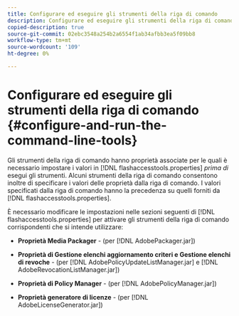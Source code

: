 ```yaml
---
title: Configurare ed eseguire gli strumenti della riga di comando
description: Configurare ed eseguire gli strumenti della riga di comando
copied-description: true
source-git-commit: 02ebc3548a254b2a6554f1ab34afbb3ea5f09bb8
workflow-type: tm+mt
source-wordcount: '109'
ht-degree: 0%

---
```


# Configurare ed eseguire gli strumenti della riga di comando {#configure-and-run-the-command-line-tools}

Gli strumenti della riga di comando hanno proprietà associate per le quali è necessario impostare i valori in [!DNL flashaccesstools.properties] *prima di* esegui gli strumenti. Alcuni strumenti della riga di comando consentono inoltre di specificare i valori delle proprietà dalla riga di comando. I valori specificati dalla riga di comando hanno la precedenza su quelli forniti da [!DNL flashaccesstools.properties].

È necessario modificare le impostazioni nelle sezioni seguenti di [!DNL flashaccesstools.properties] per attivare gli strumenti della riga di comando corrispondenti che si intende utilizzare:

* **Proprietà Media Packager** - (per [!DNL AdobePackager.jar])

* **Proprietà di Gestione elenchi aggiornamento criteri e Gestione elenchi di revoche** - (per [!DNL AdobePolicyUpdateListManager.jar] e [!DNL AdobeRevocationListManager.jar])

* **Proprietà di Policy Manager** - (per [!DNL AdobePolicyManager.jar])

* **Proprietà generatore di licenze** - (per [!DNL AdobeLicenseGenerator.jar])
